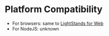 # Platform Compatibility

- For browsers: same to [LightStands for Web](https://github.com/lightstands/stands-web/blob/master/docs/compatibility.md)
- For NodeJS: unknown
